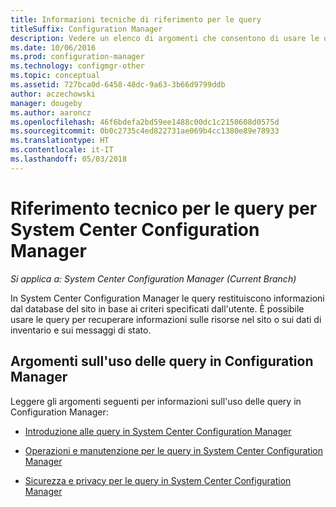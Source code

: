 ```yaml
---
title: Informazioni tecniche di riferimento per le query
titleSuffix: Configuration Manager
description: Vedere un elenco di argomenti che consentono di usare le query per recuperare informazioni sulle risorse del sito.
ms.date: 10/06/2016
ms.prod: configuration-manager
ms.technology: configmgr-other
ms.topic: conceptual
ms.assetid: 727bca0d-6458-48dc-9a63-3b66d9799ddb
author: aczechowski
manager: dougeby
ms.author: aaroncz
ms.openlocfilehash: 46f6bdefa2bd59ee1488c00dc1c2150608d0575d
ms.sourcegitcommit: 0b0c2735c4ed822731ae069b4cc1380e89e78933
ms.translationtype: HT
ms.contentlocale: it-IT
ms.lasthandoff: 05/03/2018
---
```

# <a name="queries-technical-reference-for-system-center-configuration-manager"></a>Riferimento tecnico per le query per System Center Configuration Manager

*Si applica a: System Center Configuration Manager (Current Branch)*

In System Center Configuration Manager le query restituiscono informazioni dal database del sito in base ai criteri specificati dall'utente. È possibile usare le query per recuperare informazioni sulle risorse nel sito o sui dati di inventario e sui messaggi di stato.  

## <a name="topics-about-using-queries-in-configuration-manager"></a>Argomenti sull'uso delle query in Configuration Manager  
 Leggere gli argomenti seguenti per informazioni sull'uso delle query in Configuration Manager:  

-   [Introduzione alle query in System Center Configuration Manager](../../../core/servers/manage/introduction-to-queries.md)  

-   [Operazioni e manutenzione per le query in System Center Configuration Manager](../../../core/servers/manage/operations-and-maintenance-for-queries.md)  

-   [Sicurezza e privacy per le query in System Center Configuration Manager](../../../core/servers/manage/security-and-privacy-for-queries.md)  
